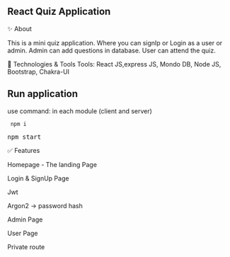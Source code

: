 ## React Quiz Application

✨ About

This is a mini quiz application. Where you can signIp or Login as a user or admin. Admin can add questions in database. User can attend the quiz.

🔧 Technologies & Tools
Tools: React JS,express JS, Mondo DB, Node JS, Bootstrap, Chakra-UI

## Run application

use command:
in each module (client and server)

<code> npm i </code>

<kbd> npm start </kbd>

✅ Features

Homepage - The landing Page

Login & SignUp Page

Jwt

Argon2 -> password hash

Admin Page

User Page

Private route
